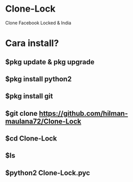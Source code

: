 # Clone-Lock
Clone Facebook Locked &amp; India 

# Cara install?
## $pkg update & pkg upgrade
## $pkg install python2
## $pkg install git 
## $git clone https://github.com/hilman-maulana72/Clone-Lock
## $cd Clone-Lock
## $ls
## $python2 Clone-Lock.pyc
